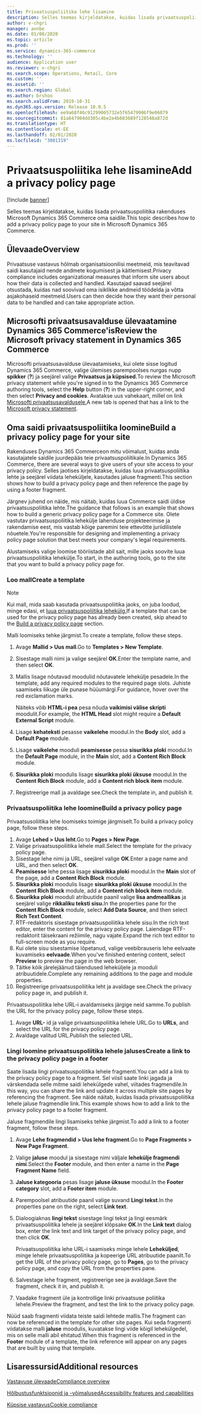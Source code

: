 ```yaml
---
title: Privaatsuspoliitika lehe lisamine
description: Selles teemas kirjeldatakse, kuidas lisada privaatsuspoliitika rakenduses Microsoft Dynamics 365 Commerce oma saidile.
author: v-chgri
manager: annbe
ms.date: 01/08/2020
ms.topic: article
ms.prod: ''
ms.service: dynamics-365-commerce
ms.technology: ''
audience: Application user
ms.reviewer: v-chgri
ms.search.scope: Operations, Retail, Core
ms.custom: ''
ms.assetid: ''
ms.search.region: Global
ms.author: brshoo
ms.search.validFrom: 2019-10-31
ms.dyn365.ops.version: Release 10.0.5
ms.openlocfilehash: ee9a68f46c91299065732e5f65479906f9e06079
ms.sourcegitcommit: 81a647904dd305c4be2e4b683689f128548a872d
ms.translationtype: HT
ms.contentlocale: et-EE
ms.lasthandoff: 02/01/2020
ms.locfileid: "3001319"
---
```

# <a name="add-a-privacy-policy-page"></a><span data-ttu-id="523a3-103">Privaatsuspoliitika lehe lisamine</span><span class="sxs-lookup"><span data-stu-id="523a3-103">Add a privacy policy page</span></span>


[!include [banner](includes/banner.md)]

<span data-ttu-id="523a3-104">Selles teemas kirjeldatakse, kuidas lisada privaatsuspoliitika rakenduses Microsoft Dynamics 365 Commerce oma saidile.</span><span class="sxs-lookup"><span data-stu-id="523a3-104">This topic describes how to add a privacy policy page to your site in Microsoft Dynamics 365 Commerce.</span></span>

## <a name="overview"></a><span data-ttu-id="523a3-105">Ülevaade</span><span class="sxs-lookup"><span data-stu-id="523a3-105">Overview</span></span>

<span data-ttu-id="523a3-106">Privaatsuse vastavus hõlmab organisatsioonilisi meetmeid, mis teavitavad saidi kasutajaid nende andmete kogumisest ja käitlemisest.</span><span class="sxs-lookup"><span data-stu-id="523a3-106">Privacy compliance includes organizational measures that inform site users about how their data is collected and handled.</span></span> <span data-ttu-id="523a3-107">Kasutajad saavad seejärel otsustada, kuidas nad soovivad oma isiklikke andmeid töödelda ja võtta asjakohaseid meetmeid.</span><span class="sxs-lookup"><span data-stu-id="523a3-107">Users can then decide how they want their personal data to be handled and can take appropriate action.</span></span>

## <a name="review-the-microsoft-privacy-statement-in-dynamics-365-commerce"></a><span data-ttu-id="523a3-108">Microsofti privaatsusavalduse ülevaatamine Dynamics 365 Commerce'is</span><span class="sxs-lookup"><span data-stu-id="523a3-108">Review the Microsoft privacy statement in Dynamics 365 Commerce</span></span>

<span data-ttu-id="523a3-109">Microsofti privaatsusavalduse ülevaatamiseks, kui olete sisse logitud Dynamics 365 Commerce, valige ülemises parempoolses nurgas nupp **spikker** (**?**) ja seejärel valige **Privaatsus ja küpsised.**</span><span class="sxs-lookup"><span data-stu-id="523a3-109">To review the Microsoft privacy statement while you're signed in to the Dynamics 365 Commerce authoring tools, select the **Help** button (**?**) in the upper-right corner, and then select **Privacy and cookies**.</span></span> <span data-ttu-id="523a3-110">Avatakse uus vahekaart, millel on link [Microsofti privaatsusavaldusele.](https://privacy.microsoft.com/privacystatement)</span><span class="sxs-lookup"><span data-stu-id="523a3-110">A new tab is opened that has a link to the [Microsoft privacy statement](https://privacy.microsoft.com/privacystatement).</span></span>

## <a name="build-a-privacy-policy-page-for-your-site"></a><span data-ttu-id="523a3-111">Oma saidi privaatsuspoliitika loomine</span><span class="sxs-lookup"><span data-stu-id="523a3-111">Build a privacy policy page for your site</span></span>

<span data-ttu-id="523a3-112">Rakenduses Dynamics 365 Commerceon mitu võimalust, kuidas anda kasutajatele saidile juurdepääs teie privaatsuspoliitikale.</span><span class="sxs-lookup"><span data-stu-id="523a3-112">In Dynamics 365 Commerce, there are several ways to give users of your site access to your privacy policy.</span></span> <span data-ttu-id="523a3-113">Selles jaotises kirjeldatakse, kuidas luua privaatsuspoliitika lehte ja seejärel viidata leheküljele, kasutades jaluse fragmenti.</span><span class="sxs-lookup"><span data-stu-id="523a3-113">This section shows how to build a privacy policy page and then reference the page by using a footer fragment.</span></span>

<span data-ttu-id="523a3-114">Järgnev juhend on näide, mis näitab, kuidas luua Commerce saidi üldise privaatsuspoliitika lehte.</span><span class="sxs-lookup"><span data-stu-id="523a3-114">The guidance that follows is an example that shows how to build a generic privacy policy page for a Commerce site.</span></span> <span data-ttu-id="523a3-115">Olete vastutav privaatsuspoliitika lehekülje lahenduse projekteerimise ja rakendamise eest, mis vastab kõige paremini teie ettevõtte juriidilistele nõuetele.</span><span class="sxs-lookup"><span data-stu-id="523a3-115">You're responsible for designing and implementing a privacy policy page solution that best meets your company's legal requirements.</span></span>

<span data-ttu-id="523a3-116">Alustamiseks valige loomise tööriistade abil sait, mille jaoks soovite luua privaatsuspoliitika lehekülje.</span><span class="sxs-lookup"><span data-stu-id="523a3-116">To start, in the authoring tools, go to the site that you want to build a privacy policy page for.</span></span>

### <a name="create-a-template"></a><span data-ttu-id="523a3-117">Loo mall</span><span class="sxs-lookup"><span data-stu-id="523a3-117">Create a template</span></span>

> [!NOTE]
> <span data-ttu-id="523a3-118">Kui mall, mida saab kasutada privaatsuspoliitika jaoks, on juba loodud, minge edasi, et [luua privaatsuspoliitika lehekülg.](#build-a-privacy-policy-page)</span><span class="sxs-lookup"><span data-stu-id="523a3-118">If a template that can be used for the privacy policy page has already been created, skip ahead to the [Build a privacy policy page](#build-a-privacy-policy-page) section.</span></span>

<span data-ttu-id="523a3-119">Malli loomiseks tehke järgmist.</span><span class="sxs-lookup"><span data-stu-id="523a3-119">To create a template, follow these steps.</span></span>

1. <span data-ttu-id="523a3-120">Avage **Mallid \> Uus mall**.</span><span class="sxs-lookup"><span data-stu-id="523a3-120">Go to **Templates \> New Template**.</span></span>
1. <span data-ttu-id="523a3-121">Sisestage malli nimi ja valige seejärel **OK**.</span><span class="sxs-lookup"><span data-stu-id="523a3-121">Enter the template name, and then select **OK**.</span></span>
1. <span data-ttu-id="523a3-122">Mallis lisage nõutavad moodulid nõutavatele lehekülje pesadele.</span><span class="sxs-lookup"><span data-stu-id="523a3-122">In the template, add any required modules to the required page slots.</span></span> <span data-ttu-id="523a3-123">Juhiste saamiseks liikuge üle punase hüüumärgi.</span><span class="sxs-lookup"><span data-stu-id="523a3-123">For guidance, hover over the red exclamation marks.</span></span>

    <span data-ttu-id="523a3-124">Näiteks võib **HTML-i pea** pesa nõuda **vaikimisi välise skripti** moodulit.</span><span class="sxs-lookup"><span data-stu-id="523a3-124">For example, the **HTML Head** slot might require a **Default External Script** module.</span></span>

1. <span data-ttu-id="523a3-125">Lisage **kehateksti** pesasse **vaikelehe** moodul.</span><span class="sxs-lookup"><span data-stu-id="523a3-125">In the **Body** slot, add a **Default Page** module.</span></span>
1. <span data-ttu-id="523a3-126">Lisage **vaikelehe** mooduli **peamisesse** pessa **sisurikka ploki** moodul.</span><span class="sxs-lookup"><span data-stu-id="523a3-126">In the **Default Page** module, in the **Main** slot, add a **Content Rich Block** module.</span></span>
1. <span data-ttu-id="523a3-127">**Sisurikka ploki** moodulis lisage **sisurikka ploki üksuse** moodul.</span><span class="sxs-lookup"><span data-stu-id="523a3-127">In the **Content Rich Block** module, add a **Content rich block item** module.</span></span>
1. <span data-ttu-id="523a3-128">Registreerige mall ja avaldage see.</span><span class="sxs-lookup"><span data-stu-id="523a3-128">Check the template in, and publish it.</span></span>

### <a name="build-a-privacy-policy-page"></a><span data-ttu-id="523a3-129">Privaatsuspoliitika lehe loomine</span><span class="sxs-lookup"><span data-stu-id="523a3-129">Build a privacy policy page</span></span>

<span data-ttu-id="523a3-130">Privaatsusoliitika lehe loomiseks toimige järgmiselt.</span><span class="sxs-lookup"><span data-stu-id="523a3-130">To build a privacy policy page, follow these steps.</span></span>

1. <span data-ttu-id="523a3-131">Avage **Lehed \> Uus leht**.</span><span class="sxs-lookup"><span data-stu-id="523a3-131">Go to **Pages \> New Page**.</span></span>
1. <span data-ttu-id="523a3-132">Valige privaatsuspoliitika lehele mall.</span><span class="sxs-lookup"><span data-stu-id="523a3-132">Select the template for the privacy policy page.</span></span>
1. <span data-ttu-id="523a3-133">Sisestage lehe nimi ja URL, seejärel valige **OK**.</span><span class="sxs-lookup"><span data-stu-id="523a3-133">Enter a page name and URL, and then select **OK**.</span></span> 
1. <span data-ttu-id="523a3-134">**Peamisesse** lehe pessa lisage **sisurikka ploki** moodul.</span><span class="sxs-lookup"><span data-stu-id="523a3-134">In the **Main** slot of the page, add a **Content Rich Block** module.</span></span>
1. <span data-ttu-id="523a3-135">**Sisurikka ploki** moodulis lisage **sisurikka ploki üksuse** moodul.</span><span class="sxs-lookup"><span data-stu-id="523a3-135">In the **Content Rich Block** module, add a **Content rich block item** module.</span></span>
1. <span data-ttu-id="523a3-136">**Sisurikka ploki** mooduli atribuutide paanil valige **lisa andmeallikas** ja seejärel valige **rikkaliku teksti sisu.**</span><span class="sxs-lookup"><span data-stu-id="523a3-136">In the properties pane for the **Content Rich Block** module, select **Add Data Source**, and then select **Rich Text Content**.</span></span>
1. <span data-ttu-id="523a3-137">RTF-redaktoris sisestage privaatsuspoliitika lehele sisu.</span><span class="sxs-lookup"><span data-stu-id="523a3-137">In the rich text editor, enter the content for the privacy policy page.</span></span> <span data-ttu-id="523a3-138">Laiendage RTF-redaktorit täisekraani režiimile, nagu vajate.</span><span class="sxs-lookup"><span data-stu-id="523a3-138">Expand the rich text editor to full-screen mode as you require.</span></span>
1. <span data-ttu-id="523a3-139">Kui olete sisu sisestamise lõpetanud, valige veebibrauseris lehe eelvaate kuvamiseks **eelvaade**.</span><span class="sxs-lookup"><span data-stu-id="523a3-139">When you've finished entering content, select **Preview** to preview the page in the web browser.</span></span>
1. <span data-ttu-id="523a3-140">Täitke kõik järelejäänud täiendused leheküljele ja mooduli atribuutidele.</span><span class="sxs-lookup"><span data-stu-id="523a3-140">Complete any remaining additions to the page and module properties.</span></span>
1. <span data-ttu-id="523a3-141">Registreerige privaatsuspoliitika leht ja avaldage see.</span><span class="sxs-lookup"><span data-stu-id="523a3-141">Check the privacy policy page in, and publish it.</span></span>

<span data-ttu-id="523a3-142">Privaatsuspoliitika lehe URL-i avaldamiseks järgige neid samme.</span><span class="sxs-lookup"><span data-stu-id="523a3-142">To publish the URL for the privacy policy page, follow these steps.</span></span>

1. <span data-ttu-id="523a3-143">Avage **URL-** id ja valige privaatsuspoliitika lehele URL.</span><span class="sxs-lookup"><span data-stu-id="523a3-143">Go to **URLs**, and select the URL for the privacy policy page.</span></span>
1. <span data-ttu-id="523a3-144">Avaldage valitud URL.</span><span class="sxs-lookup"><span data-stu-id="523a3-144">Publish the selected URL.</span></span>

### <a name="create-a-link-to-the-privacy-policy-page-in-a-footer"></a><span data-ttu-id="523a3-145">Lingi loomine privaatsuspoliitika lehele jaluses</span><span class="sxs-lookup"><span data-stu-id="523a3-145">Create a link to the privacy policy page in a footer</span></span>

<span data-ttu-id="523a3-146">Saate lisada lingi privaatsuspoliitika lehele fragmenti.</span><span class="sxs-lookup"><span data-stu-id="523a3-146">You can add a link to the privacy policy page to a fragment.</span></span> <span data-ttu-id="523a3-147">Sel viisil saate linki jagada ja värskendada selle mitme saidi lehekülgede vahel, viitades fragmendile.</span><span class="sxs-lookup"><span data-stu-id="523a3-147">In this way, you can share the link and update it across multiple site pages by referencing the fragment.</span></span> <span data-ttu-id="523a3-148">See näide näitab, kuidas lisada privaatsuspoliitika lehele jaluse fragmendile link.</span><span class="sxs-lookup"><span data-stu-id="523a3-148">This example shows how to add a link to the privacy policy page to a footer fragment.</span></span>

<span data-ttu-id="523a3-149">Jaluse fragmendile lingi lisamiseks tehke järgmist.</span><span class="sxs-lookup"><span data-stu-id="523a3-149">To add a link to a footer fragment, follow these steps.</span></span>

1. <span data-ttu-id="523a3-150">Avage **Lehe fragmendid \> Uus lehe fragment**.</span><span class="sxs-lookup"><span data-stu-id="523a3-150">Go to **Page Fragments \> New Page Fragment**.</span></span>
1. <span data-ttu-id="523a3-151">Valige **jaluse** moodul ja sisestage nimi väljale **lehekülje fragmendi nimi**.</span><span class="sxs-lookup"><span data-stu-id="523a3-151">Select the **Footer** module, and then enter a name in the **Page Fragment Name** field.</span></span>
1. <span data-ttu-id="523a3-152">**Jaluse kategooria** pesas lisage **jaluse üksuse** moodul.</span><span class="sxs-lookup"><span data-stu-id="523a3-152">In the **Footer category** slot, add a **Footer item** module.</span></span>
1. <span data-ttu-id="523a3-153">Parempoolsel atribuutide paanil valige suvand **Lingi tekst**.</span><span class="sxs-lookup"><span data-stu-id="523a3-153">In the properties pane on the right, select **Link text**.</span></span>
1. <span data-ttu-id="523a3-154">Dialoogiaknas **lingi tekst** sisestage lingi tekst ja lingi eesmärk privaatsuspoliitika lehele ja seejärel klõpsake **OK**.</span><span class="sxs-lookup"><span data-stu-id="523a3-154">In the **Link text** dialog box, enter the link text and link target of the privacy policy page, and then click **OK**.</span></span>

    <span data-ttu-id="523a3-155">Privaatsuspoliitika lehe URL-i saamiseks minge lehele **Leheküljed**, minge lehele privaatsuspoliitika ja kopeerige URL atribuutide paanilt.</span><span class="sxs-lookup"><span data-stu-id="523a3-155">To get the URL of the privacy policy page, go to **Pages**, go to the privacy policy page, and copy the URL from the properties pane.</span></span>

1. <span data-ttu-id="523a3-156">Salvestage lehe fragment, registreerige see ja avaldage.</span><span class="sxs-lookup"><span data-stu-id="523a3-156">Save the fragment, check it in, and publish it.</span></span>
1. <span data-ttu-id="523a3-157">Vaadake fragment üle ja kontrollige linki privaatsuse poliitika lehele.</span><span class="sxs-lookup"><span data-stu-id="523a3-157">Preview the fragment, and test the link to the privacy policy page.</span></span>

<span data-ttu-id="523a3-158">Nüüd saab fragmenti viidata teiste saidi lehtede mallis.</span><span class="sxs-lookup"><span data-stu-id="523a3-158">The fragment can now be referenced in the template for other site pages.</span></span> <span data-ttu-id="523a3-159">Kui seda fragmenti viidatakse malli **jaluse** moodulis, kuvatakse lingi viide kõigil lehekülgedel, mis on selle malli abil ehitatud.</span><span class="sxs-lookup"><span data-stu-id="523a3-159">When this fragment is referenced in the **Footer** module of a template, the link reference will appear on any pages that are built by using that template.</span></span>

## <a name="additional-resources"></a><span data-ttu-id="523a3-160">Lisaressursid</span><span class="sxs-lookup"><span data-stu-id="523a3-160">Additional resources</span></span>

[<span data-ttu-id="523a3-161">Vastavuse ülevaade</span><span class="sxs-lookup"><span data-stu-id="523a3-161">Compliance overview</span></span>](compliance-overview.md)

[<span data-ttu-id="523a3-162">Hõlbustusfunktsioonid ja -võimalused</span><span class="sxs-lookup"><span data-stu-id="523a3-162">Accessibility features and capabilities</span></span>](accessibility.md)

[<span data-ttu-id="523a3-163">Küpsise vastavus</span><span class="sxs-lookup"><span data-stu-id="523a3-163">Cookie compliance</span></span>](cookie-compliance.md)
